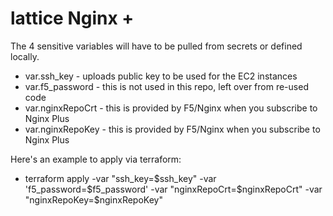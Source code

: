 # lattice Nginx +

The 4 sensitive variables will have to be pulled from secrets or defined locally.
- var.ssh_key - uploads public key to be used for the EC2 instances
- var.f5_password - this is not used in this repo, left over from re-used code
- var.nginxRepoCrt - this is provided by F5/Nginx when you subscribe to Nginx Plus
- var.nginxRepoKey - this is provided by F5/Nginx when you subscribe to Nginx Plus


Here's an example to apply via terraform:
- terraform apply -var "ssh_key=$ssh_key" -var 'f5_password=$f5_password' -var "nginxRepoCrt=$nginxRepoCrt" -var "nginxRepoKey=$nginxRepoKey"